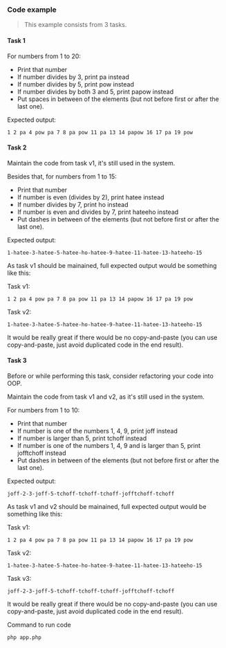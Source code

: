 
### Code example
>This example consists from 3 tasks.

#### Task 1
For numbers from 1 to 20:

- Print that number
- If number divides by 3, print pa instead
- If number divides by 5, print pow instead
- If number divides by both 3 and 5, print papow instead
- Put spaces in between of the elements (but not before first or after the last one).

Expected output:

```shell
1 2 pa 4 pow pa 7 8 pa pow 11 pa 13 14 papow 16 17 pa 19 pow
```

#### Task 2
Maintain the code from task v1, it's still used in the system.

Besides that, for numbers from 1 to 15:

- Print that number
- If number is even (divides by 2), print hatee instead
- If number divides by 7, print ho instead
- If number is even and divides by 7, print hateeho instead
- Put dashes in between of the elements (but not before first or after the last one).

Expected output:

```shell
1-hatee-3-hatee-5-hatee-ho-hatee-9-hatee-11-hatee-13-hateeho-15
```

As task v1 should be mainained, full expected output would be something like this:

Task v1:
```shell
1 2 pa 4 pow pa 7 8 pa pow 11 pa 13 14 papow 16 17 pa 19 pow
```
Task v2:
```shell
1-hatee-3-hatee-5-hatee-ho-hatee-9-hatee-11-hatee-13-hateeho-15
```
It would be really great if there would be no copy-and-paste (you can use copy-and-paste, just avoid duplicated code in the end result).

#### Task 3

Before or while performing this task, consider refactoring your code into OOP.

Maintain the code from task v1 and v2, as it's still used in the system.

For numbers from 1 to 10:

- Print that number
- If number is one of the numbers 1, 4, 9, print joff instead
- If number is larger than 5, print tchoff instead
- If number is one of the numbers 1, 4, 9 and is larger than 5, print jofftchoff instead
- Put dashes in between of the elements (but not before first or after the last one).

Expected output:
```shell
joff-2-3-joff-5-tchoff-tchoff-tchoff-jofftchoff-tchoff
```
As task v1 and v2 should be mainained, full expected output would be something like this:

Task v1:
```shell
1 2 pa 4 pow pa 7 8 pa pow 11 pa 13 14 papow 16 17 pa 19 pow
```
Task v2:
```shell
1-hatee-3-hatee-5-hatee-ho-hatee-9-hatee-11-hatee-13-hateeho-15
```
Task v3:
```shell
joff-2-3-joff-5-tchoff-tchoff-tchoff-jofftchoff-tchoff
```
It would be really great if there would be no copy-and-paste (you can use copy-and-paste, just avoid duplicated code in the end result).

Command to run code
```shell
php app.php
```